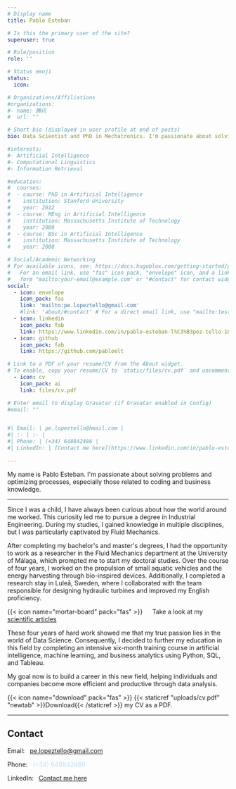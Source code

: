 ```yaml
---
# Display name
title: Pablo Esteban

# Is this the primary user of the site?
superuser: true

# Role/position
role: ''

# Status emoji
status:
  icon:

# Organizations/Affiliations
#organizations:
#- name: 腾讯
#  url: ""

# Short bio (displayed in user profile at end of posts)
bio: Data Scientist and PhD in Mechatronics. I'm passionate about solving problems and optimizing processes, especially those related to coding and business knowledge.

#interests:
#- Artificial Intelligence
#- Computational Linguistics
#- Information Retrieval

#education:
#  courses:
#  - course: PhD in Artificial Intelligence
#    institution: Stanford University
#    year: 2012
#  - course: MEng in Artificial Intelligence
#    institution: Massachusetts Institute of Technology
#    year: 2009
#  - course: BSc in Artificial Intelligence
#    institution: Massachusetts Institute of Technology
#    year: 2008

# Social/Academic Networking
# For available icons, see: https://docs.hugoblox.com/getting-started/page-builder/#icons
#   For an email link, use "fas" icon pack, "envelope" icon, and a link in the
#   form "mailto:your-email@example.com" or "#contact" for contact widget.
social:
  - icon: envelope
    icon_pack: fas
    link: 'mailto:pe.lopeztello@gmail.com'
    #link: 'about/#contact' # For a direct email link, use "mailto:test@example.org".
  - icon: linkedin
    icon_pack: fab
    link: https://www.linkedin.com/in/pablo-esteban-l%C3%B3pez-tello-1056ab176/
  - icon: github
    icon_pack: fab
    link: https://github.com/pabloelt

# Link to a PDF of your resume/CV from the About widget.
# To enable, copy your resume/CV to `static/files/cv.pdf` and uncomment the lines below.
  - icon: cv
    icon_pack: ai
    link: files/cv.pdf

# Enter email to display Gravatar (if Gravatar enabled in Config)
#email: ""


#| Email: | pe.lopeztello@hmail.com |
#| :- | :- |
#| Phone: | (+34) 648842486 |
#| LinkedIn: | [Contact me here](https://www.linkedin.com/in/pablo-esteban-l%C3%B3pez-tello-1056ab176/) |

---
```


My name is Pablo Esteban. I'm passionate about solving problems and optimizing processes, especially those related to coding and business knowledge.

---

Since I was a child, I have always been curious about how the world around me worked. This curiosity led me to pursue a degree in Industrial Engineering. During my studies, I gained knowledge in multiple disciplines, but I was particularly captivated by Fluid Mechanics.

After completing my bachelor's and master's degrees, I had the opportunity to work as a researcher in the Fluid Mechanics department at the University of Málaga, which prompted me to start my doctoral studies. Over the course of four years, I worked on the propulsion of small aquatic vehicles and the energy harvesting through bio-inspired devices. Additionally, I completed a research stay in Luleå, Sweden, where I collaborated with the team responsible for designing hydraulic turbines and improved my English proficiency.

{{< icon name="mortar-board" pack="fas" >}} &emsp; Take a look at my [scientific articles](https://www.researchgate.net/profile/Pablo-Esteban-Lopez-Tello)

These four years of hard work showed me that my true passion lies in the world of Data Science. Consequently, I decided to further my education in this field by completing an intensive six-month training course in artificial intelligence, machine learning, and business analytics using Python, SQL, and Tableau.

My goal now is to build a career in this new field, helping individuals and companies become more efficient and productive through data analysis.

{{< icon name="download" pack="fas" >}} {{< staticref "uploads/cv.pdf" "newtab" >}}Download{{< /staticref >}} my CV as a PDF.

---

## Contact

Email: &nbsp; pe.lopeztello@gmail.com

Phone: &nbsp; <text style='color: #BBDEFC; font-weight: normal;'>(+34) 648842486</text>

LinkedIn: &nbsp; [Contact me here](https://www.linkedin.com/in/pablo-esteban-l%C3%B3pez-tello-1056ab176/)


